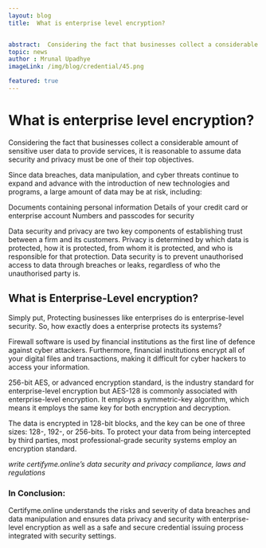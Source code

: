```yaml
---
layout: blog
title:  What is enterprise level encryption?


abstract:  Considering the fact that businesses collect a considerable amount of sensitive user data to provide services, it is reasonable to assume data security and privacy must be one of their top objectives. 
topic: news
author : Mrunal Upadhye
imageLink: /img/blog/credential/45.png

featured: true
---
```


# What is enterprise level encryption?


Considering the fact that businesses collect a considerable amount of sensitive user data to provide services, it is reasonable to assume data security and privacy must be one of their top objectives. 

Since data breaches, data manipulation, and cyber threats continue to expand and advance with the introduction of new technologies and programs, a large amount of data may be at risk, including:

Documents containing personal information
Details of your credit card or enterprise account
Numbers and passcodes for security

Data security and privacy are two key components of establishing trust between a firm and its customers. Privacy is determined by which data is protected, how it is protected, from whom it is protected, and who is responsible for that protection. Data security is to prevent unauthorised access to data through breaches or leaks, regardless of who the unauthorised party is.

## What is Enterprise-Level encryption?

Simply put, Protecting businesses like enterprises do is enterprise-level security. So, how exactly does a enterprise protects its systems? 

Firewall software is used by financial institutions as the first line of defence against cyber attackers. Furthermore, financial institutions encrypt all of your digital files and transactions, making it difficult for cyber hackers to access your information.

256-bit AES, or advanced encryption standard, is the industry standard for enterprise-level encryption but AES-128 is commonly associated with enterprise-level encryption. It employs a symmetric-key algorithm, which means it employs the same key for both encryption and decryption.

The data is encrypted in 128-bit blocks, and the key can be one of three sizes: 128-, 192-, or 256-bits. To protect your data from being intercepted by third parties, most professional-grade security systems employ an encryption standard.

*write certifyme.online’s data security and privacy compliance, laws and regulations*

### In Conclusion:

Certifyme.online understands the risks and severity of data breaches and data manipulation and ensures data privacy and security with enterprise-level encryption as well as a safe and secure credential issuing process integrated with security settings.
